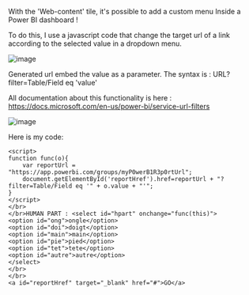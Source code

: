 With the 'Web-content' tile, it's possible to add a custom menu Inside a Power BI dashboard !

To do this, I use a javascript code that change the target url of a link according to the selected value in a dropdown menu.

![image](uploads/15ab243d250a5e73be6d66824bbfc7e7/image.png)

Generated url embed the value as a parameter. The syntax is : URL?filter=Table/Field eq 'value'

All documentation about this functionality is here : https://docs.microsoft.com/en-us/power-bi/service-url-filters

![image](uploads/3e0104b9fed27c698071cc278e697b99/image.png)

Here is my code:

```
<script> 
function func(o){
    var reportUrl = "https://app.powerbi.com/groups/myP0werB1R3p0rtUrl";
    document.getElementById('reportHref').href=reportUrl + "?filter=Table/Field eq '" + o.value + "'";
}
</script>
</br>
</br>HUMAN PART : <select id="hpart" onchange="func(this)">
<option id="ong">ongle</option>
<option id="doi">doigt</option>
<option id="main">main</option>
<option id="pie">pied</option>
<option id="tet">tete</option>
<option id="autre">autre</option>
</select>
</br>
</br>
<a id="reportHref" target="_blank" href="#">GO</a>
```